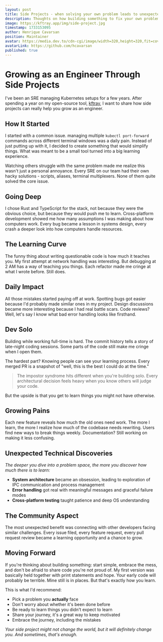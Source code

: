 ```yaml
---
layout: post
title: Side Projects - when solving your own problem leads to unexpected growth
description: Thoughts on how building something to fix your own problems can grow your technical skills & perspective
image: https://kftray.app/img/side-project.jpg
timestamp: 1733153095
author: Henrique Cavarsan
position: Maintainer
avatar: https://media.dev.to/cdn-cgi/image/width=320,height=320,fit=cover,gravity=auto,format=auto/https%3A%2F%2Fdev-to-uploads.s3.amazonaws.com%2Fuploads%2Fuser%2Fprofile_image%2F1243406%2F70a23663-0e74-428f-9f28-9e83c6178188.jpeg
avatarLink: https://github.com/hcavarsan
published: true
---
```



# Growing as an Engineer Through Side Projects

I've been an SRE managing Kubernetes setups for a few years. After spending a year on my open-source tool, [kftray](https://github.com/hcavarsan/kftray), I want to share how side projects can really help you grow as an engineer.

## How It Started

I started with a common issue. managing multiple `kubectl port-forward` commands across different terminal windows was a daily pain. Instead of just putting up with it, I decided to create something that would simplify things. What was meant to be a small tool turned into a big learning experience.

Watching others struggle with the same problem made me realize this wasn't just a personal annoyance. Every SRE on our team had their own hacky solutions - scripts, aliases, terminal multiplexers. None of them quite solved the core issue.

## Going Deep

I chose Rust and TypeScript for the stack, not because they were the obvious choice, but because they would push me to learn. Cross-platform development showed me how many assumptions I was making about how computers work. Every bug became a lesson in systems design, every crash a deeper look into how computers handle resources.

## The Learning Curve

The funny thing about writing questionable code is how much it teaches you. My first attempt at network handling was interesting. But debugging at 2 AM has a way of teaching you things. Each refactor made me cringe at what I wrote before. Still does.

## Daily Impact

All those mistakes started paying off at work. Spotting bugs got easier because I'd probably made similar ones in my project. Design discussions became more interesting because I had real battle scars. Code reviews? Well, let's say I know what bad error handling looks like firsthand.

## Dev Solo

Building while working full-time is hard. The commit history tells a story of late-night coding sessions. Some parts of the code still make me cringe when I open them.

The hardest part? Knowing people can see your learning process. Every merged PR is a snapshot of "well, this is the best I could do at the time."

> The impostor syndrome hits different when you're building solo. Every architectural decision feels heavy when you know others will judge your code.

But the upside is that you get to learn things you might not have otherwise.

## Growing Pains

Each new feature reveals how much the old ones need work. The more I learn, the more I realize how much of the codebase needs rewriting. Users find new ways to break things weekly. Documentation? Still working on making it less confusing.

## Unexpected Technical Discoveries

*The deeper you dive into a problem space, the more you discover how much there is to learn:*

- **System architecture** became an obsession, leading to exploration of IPC communication and process management
- **Error handling** got real with meaningful messages and graceful failure modes
- **Cross-platform testing** taught patience and deep OS understanding

## The Community Aspect

The most unexpected benefit was connecting with other developers facing similar challenges. Every issue filed, every feature request, every pull request review became a learning opportunity and a chance to grow.

## Moving Forward

If you're thinking about building something: start simple, embrace the mess, and don't be afraid to share code you're not proud of. My first version was basically held together with print statements and hope.
Your early code will probably be terrible. Mine still is in places. But that's exactly how you learn.

This is what I'd recommend:
- Pick a problem you **actually** face
- Don't worry about whether it's been done before
- Be ready to learn things you didn't expect to learn
- Share your journey, it's a great way to keep motivated
- Embrace the journey, including the mistakes

*Your side project might not change the world, but it will definitely change you. And sometimes, that's enough.*

